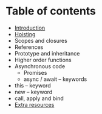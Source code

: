 # Table of contents

* [Introduction](README.md)
* [Hoisting](hoisting.md)
* Scopes and closures
* References
* Prototype and inheritance
* Higher order functions
* Asynchronous code
  * Promises
  * async / await – keywords
* this – keyword
* new – keyword
* call, apply and bind
* [Extra resources](extra-resources.md)

